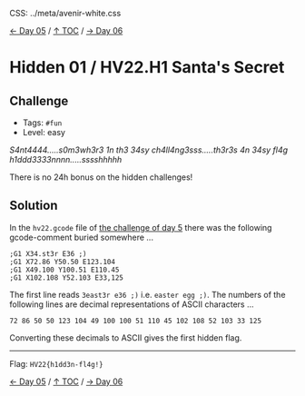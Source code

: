 CSS: ../meta/avenir-white.css

[← Day 05](../day05/) / [↑ TOC](../README.md) / [→ Day 06](../day06/)

# Hidden 01 / HV22.H1 Santa's Secret



## Challenge

* Tags:   `#fun`
* Level:  easy

_S4nt4444.....s0m3wh3r3 1n th3 34sy ch4ll4ng3sss.....th3r3s 4n 34sy fl4g
h1ddd3333nnnn.....sssshhhhh_

There is no 24h bonus on the hidden challenges!



## Solution

In the `hv22.gcode` file of [the challenge of day 5](../day05/) there was the
following gcode-comment buried somewhere ...

```
;G1 X34.st3r E36 ;)
;G1 X72.86 Y50.50 E123.104
;G1 X49.100 Y100.51 E110.45
;G1 X102.108 Y52.103 E33,125
```

The first line reads `3east3r e36 ;)` i.e. `easter egg ;)`. The numbers of the
following lines are decimal representations of ASCII characters ...

```
72 86 50 50 123 104 49 100 100 51 110 45 102 108 52 103 33 125
```

Converting these decimals to ASCII gives the first hidden flag.

--------------------------------------------------------------------------------

Flag: `HV22{h1dd3n-fl4g!}`

[← Day 05](../day05/) / [↑ TOC](../README.md) / [→ Day 06](../day06/)
